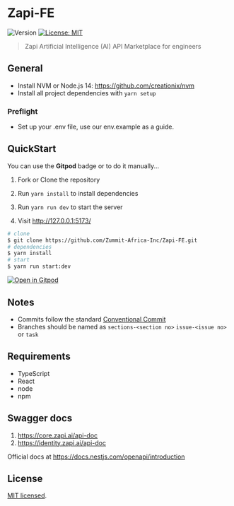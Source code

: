 # Zapi-FE
<p>
  <img alt="Version" src="https://img.shields.io/badge/version-0.1.0-blue.svg?cacheSeconds=2592000" />
  <a href="#" target="_blank">
    <img alt="License: MIT" src="https://img.shields.io/badge/License-MIT-yellow.svg" />
  </a>
</p>

> Zapi Artificial Intelligence (AI) API Marketplace for engineers

## General

- Install NVM or Node.js 14: https://github.com/creationix/nvm
- Install all project dependencies with `yarn setup`

### Preflight

- Set up your .env file, use our env.example as a guide.

## QuickStart

You can use the **Gitpod** badge or to do it manually...

1. Fork or Clone the repository

2. Run `yarn install` to install dependencies

3. Run `yarn run dev` to start the server

4. Visit http://127.0.0.1:5173/

```bash
# clone
$ git clone https://github.com/Zummit-Africa-Inc/Zapi-FE.git
# dependencies
$ yarn install
# start
$ yarn run start:dev
```



[circleci-image]: https://img.shields.io/circleci/build/github/nestjs/nest/master?token=abc123def456
[circleci-url]: https://circleci.com/gh/nestjs/nest

[![Open in Gitpod](https://gitpod.io/button/open-in-gitpod.svg)](https://gitpod.io/#https://github.com/Zummit-Africa-Inc/Zapi-FE)



## Notes

- Commits follow the standard [Conventional Commit](https://www.conventionalcommits.org/en/v1.0.0/)
- Branches should be named as `sections-<section no>` `issue-<issue no>` or `task`

## Requirements

- TypeScript
- React
- node
- npm



## Swagger docs

1. https://core.zapi.ai/api-doc
2. https://identity.zapi.ai/api-doc

Official docs at https://docs.nestjs.com/openapi/introduction

<!--## Test-->

<!--```bash
# unit tests
$ npm run test
# e2e tests
$ npm run test:e2e
# test coverage
$ npm run test:cov
```-->


## License

[MIT licensed](LICENSE).

<!--## Socials

Join our Discord community [here](http://discord.eddiehub.org/)
Subscribe our YouTube channel [here](https://www.youtube.com/user/eddiejaoude)-->


